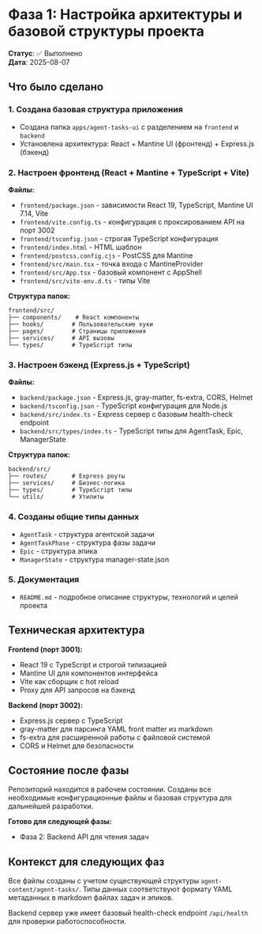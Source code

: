 # Фаза 1: Настройка архитектуры и базовой структуры проекта

**Статус**: ✅ Выполнено  
**Дата**: 2025-08-07

## Что было сделано

### 1. Создана базовая структура приложения
- Создана папка `apps/agent-tasks-ui` с разделением на `frontend` и `backend`
- Установлена архитектура: React + Mantine UI (фронтенд) + Express.js (бэкенд)

### 2. Настроен фронтенд (React + Mantine + TypeScript + Vite)
**Файлы:**
- `frontend/package.json` - зависимости React 19, TypeScript, Mantine UI 7.14, Vite
- `frontend/vite.config.ts` - конфигурация с проксированием API на порт 3002
- `frontend/tsconfig.json` - строгая TypeScript конфигурация
- `frontend/index.html` - HTML шаблон
- `frontend/postcss.config.cjs` - PostCSS для Mantine
- `frontend/src/main.tsx` - точка входа с MantineProvider
- `frontend/src/App.tsx` - базовый компонент с AppShell
- `frontend/src/vite-env.d.ts` - типы Vite

**Структура папок:**
```
frontend/src/
├── components/    # React компоненты  
├── hooks/        # Пользовательские хуки
├── pages/        # Страницы приложения
├── services/     # API вызовы
└── types/        # TypeScript типы
```

### 3. Настроен бэкенд (Express.js + TypeScript)
**Файлы:**
- `backend/package.json` - Express.js, gray-matter, fs-extra, CORS, Helmet
- `backend/tsconfig.json` - TypeScript конфигурация для Node.js
- `backend/src/index.ts` - Express сервер с базовым health-check endpoint
- `backend/src/types/index.ts` - TypeScript типы для AgentTask, Epic, ManagerState

**Структура папок:**
```
backend/src/
├── routes/       # Express роуты
├── services/     # Бизнес-логика  
├── types/        # TypeScript типы
└── utils/        # Утилиты
```

### 4. Созданы общие типы данных
- `AgentTask` - структура агентской задачи
- `AgentTaskPhase` - структура фазы задачи  
- `Epic` - структура эпика
- `ManagerState` - структура manager-state.json

### 5. Документация
- `README.md` - подробное описание структуры, технологий и целей проекта

## Техническая архитектура

**Frontend (порт 3001):**
- React 19 с TypeScript и строгой типизацией
- Mantine UI для компонентов интерфейса
- Vite как сборщик с hot reload
- Proxy для API запросов на бэкенд

**Backend (порт 3002):**
- Express.js сервер с TypeScript
- gray-matter для парсинга YAML front matter из markdown
- fs-extra для расширенной работы с файловой системой
- CORS и Helmet для безопасности

## Состояние после фазы

Репозиторий находится в рабочем состоянии. Созданы все необходимые конфигурационные файлы и базовая структура для дальнейшей разработки.

**Готово для следующей фазы:**
- Фаза 2: Backend API для чтения задач

## Контекст для следующих фаз

Все файлы созданы с учетом существующей структуры `agent-content/agent-tasks/`. Типы данных соответствуют формату YAML метаданных в markdown файлах задач и эпиков.

Backend сервер уже имеет базовый health-check endpoint `/api/health` для проверки работоспособности.